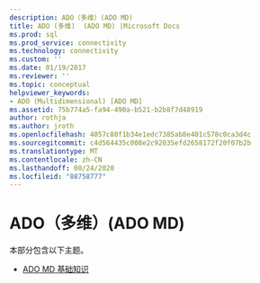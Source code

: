 ```yaml
---
description: ADO（多维）(ADO MD)
title: ADO (多维)  (ADO MD) |Microsoft Docs
ms.prod: sql
ms.prod_service: connectivity
ms.technology: connectivity
ms.custom: ''
ms.date: 01/19/2017
ms.reviewer: ''
ms.topic: conceptual
helpviewer_keywords:
- ADO (Multidimensional) [ADO MD]
ms.assetid: 75b774a5-fa94-490a-b521-b2b8f7d48919
author: rothja
ms.author: jroth
ms.openlocfilehash: 4057c88f1b34e1edc7385ab8e401c578c0ca3d4c
ms.sourcegitcommit: c4d564435c008e2c92035efd2658172f20f07b2b
ms.translationtype: MT
ms.contentlocale: zh-CN
ms.lasthandoff: 08/24/2020
ms.locfileid: "88758777"
---
```

# <a name="ado-multidimensional-ado-md"></a>ADO（多维）(ADO MD)
本部分包含以下主题。  
  
-   [ADO MD 基础知识](./ado-md-fundamentals.md)